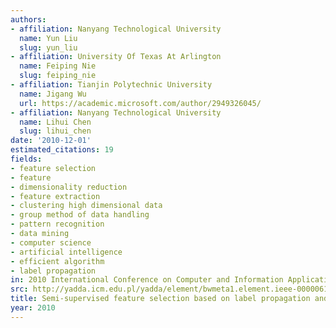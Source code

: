```yaml
---
authors:
- affiliation: Nanyang Technological University
  name: Yun Liu
  slug: yun_liu
- affiliation: University Of Texas At Arlington
  name: Feiping Nie
  slug: feiping_nie
- affiliation: Tianjin Polytechnic University
  name: Jigang Wu
  url: https://academic.microsoft.com/author/2949326045/
- affiliation: Nanyang Technological University
  name: Lihui Chen
  slug: lihui_chen
date: '2010-12-01'
estimated_citations: 19
fields:
- feature selection
- feature
- dimensionality reduction
- feature extraction
- clustering high dimensional data
- group method of data handling
- pattern recognition
- data mining
- computer science
- artificial intelligence
- efficient algorithm
- label propagation
in: 2010 International Conference on Computer and Information Application
src: http://yadda.icm.edu.pl/yadda/element/bwmeta1.element.ieee-000006141595
title: Semi-supervised feature selection based on label propagation and subset selection
year: 2010
---
```


